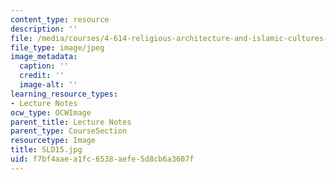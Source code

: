 ```yaml
---
content_type: resource
description: ''
file: /media/courses/4-614-religious-architecture-and-islamic-cultures-fall-2002/f7bf4aaea1fc6538aefe5d8cb6a3607f_SLD15.jpg
file_type: image/jpeg
image_metadata:
  caption: ''
  credit: ''
  image-alt: ''
learning_resource_types:
- Lecture Notes
ocw_type: OCWImage
parent_title: Lecture Notes
parent_type: CourseSection
resourcetype: Image
title: SLD15.jpg
uid: f7bf4aae-a1fc-6538-aefe-5d8cb6a3607f
---
```

